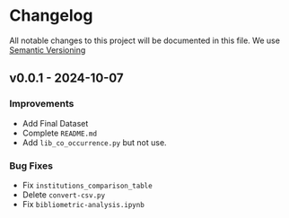 # Changelog
All notable changes to this project will be documented in this file.
We use [Semantic Versioning](https://semver.org/)

## v0.0.1 - 2024-10-07

### Improvements
- Add Final Dataset
- Complete `README.md`
- Add `lib_co_occurrence.py` but not use.

### Bug Fixes
- Fix `institutions_comparison_table`
- Delete `convert-csv.py`
- Fix `bibliometric-analysis.ipynb`

